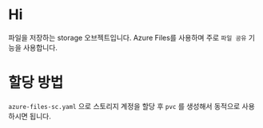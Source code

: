 # Hi

파일을 저장하는 storage 오브젝트입니다. Azure Files를 사용하며 주로 `파일 공유` 기능을 사용합니다.

# 할당 방법

`azure-files-sc.yaml` 으로 스토리지 계정을 할당 후 `pvc` 를 생성해서 동적으로 사용하시면 됩니다.
